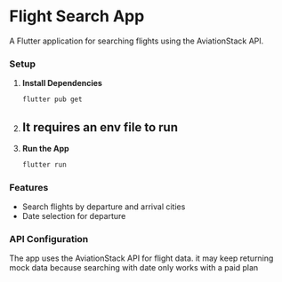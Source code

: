 # Flight Search App

A Flutter application for searching flights using the AviationStack API.

### Setup

1. **Install Dependencies**
   ```bash
   flutter pub get
   ```

2. **It requires an env file to run**
   - 

3. **Run the App**
   ```bash
   flutter run
   ```

### Features

- Search flights by departure and arrival cities
- Date selection for departure


### API Configuration

The app uses the AviationStack API for flight data. it may keep returning mock data because searching with date only works with a paid plan
